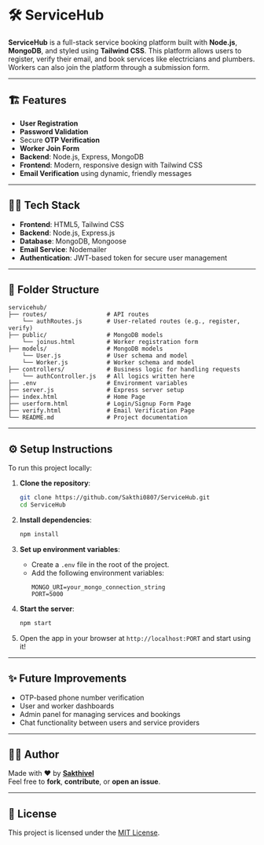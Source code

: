 
# 🛠️ **ServiceHub**

**ServiceHub** is a full-stack service booking platform built with **Node.js**, **MongoDB**, and styled using **Tailwind CSS**. This platform allows users to register, verify their email, and book services like electricians and plumbers. Workers can also join the platform through a submission form.

---

## 🏗️ **Features**

- **User Registration** 
- **Password Validation** 
- Secure **OTP Verification** 
- **Worker Join Form**
- **Backend**: Node.js, Express, MongoDB
- **Frontend**: Modern, responsive design with Tailwind CSS
- **Email Verification** using dynamic, friendly messages

---

## 🧑‍💻 **Tech Stack**

- **Frontend**: HTML5, Tailwind CSS
- **Backend**: Node.js, Express.js
- **Database**: MongoDB, Mongoose
- **Email Service**: Nodemailer
- **Authentication**: JWT-based token for secure user management

---

## 📁 **Folder Structure**

```
servicehub/
├── routes/                 # API routes
    └── authRoutes.js       # User-related routes (e.g., register, verify)
├── public/                 # MongoDB models
    └── joinus.html         # Worker registration form
├── models/                 # MongoDB models
    └── User.js             # User schema and model
    └── Worker.js           # Worker schema and model
├── controllers/            # Business logic for handling requests
    └── authController.js   # All logics written here
├── .env                    # Environment variables
├── server.js               # Express server setup
├── index.html              # Home Page
├── userform.html           # Login/Signup Form Page
├── verify.html             # Email Verification Page
└── README.md               # Project documentation
```

---

## ⚙️ **Setup Instructions**

To run this project locally:

1. **Clone the repository**:
   ```bash
   git clone https://github.com/Sakthi0807/ServiceHub.git
   cd ServiceHub
   ```

2. **Install dependencies**:
   ```bash
   npm install
   ```

3. **Set up environment variables**:
   - Create a `.env` file in the root of the project.
   - Add the following environment variables:
     ```
     MONGO_URI=your_mongo_connection_string
     PORT=5000
     ```

4. **Start the server**:
   ```bash
   npm start
   ```

5. Open the app in your browser at `http://localhost:PORT` and start using it!

---

## ✨ **Future Improvements**

- OTP-based phone number verification
- User and worker dashboards
- Admin panel for managing services and bookings
- Chat functionality between users and service providers

---

## 🙋‍♂️ **Author**

Made with ❤️ by **[Sakthivel](https://github.com/Sakthi0807)**  
Feel free to **fork**, **contribute**, or **open an issue**.

---

## 📄 **License**

This project is licensed under the [MIT License](LICENSE).
```
